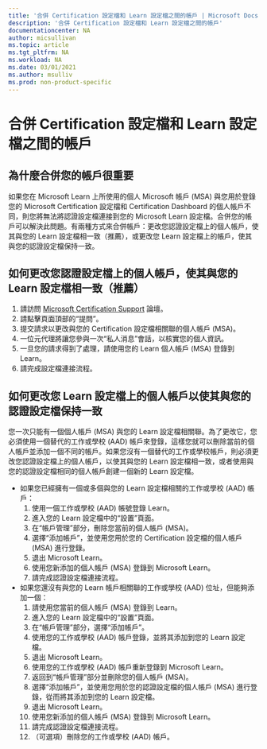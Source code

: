 ```yaml
---
title: '合併 Certification 設定檔和 Learn 設定檔之間的帳戶 | Microsoft Docs'
description: '合併 Certification 設定檔和 Learn 設定檔之間的帳戶'
documentationcenter: NA 
author: micsullivan
ms.topic: article
ms.tgt_pltfrm: NA
ms.workload: NA
ms.date: 03/01/2021
ms.author: msulliv
ms.prod: non-product-specific
---
```

# 合併 Certification 設定檔和 Learn 設定檔之間的帳戶

## 為什麼合併您的帳戶很重要

如果您在 Microsoft Learn 上所使用的個人 Microsoft 帳戶 (MSA) 與您用於登錄您的 Microsoft Certification 設定檔和 Certification Dashboard 的個人帳戶不同，則您將無法將認證設定檔連接到您的 Microsoft Learn 設定檔。合併您的帳戶可以解決此問題。有兩種方式來合併帳戶：更改您認證設定檔上的個人帳戶，使其與您的 Learn 設定檔相一致（推薦），或更改您 Learn 設定檔上的帳戶，使其與您的認證設定檔保持一致。

## 如何更改您認證設定檔上的個人帳戶，使其與您的 Learn 設定檔相一致（推薦）

1. 請訪問 [Microsoft Certification Support](https://aka.ms/mcpforum) 論壇。
2. 請點擊頁面頂部的“提問”。
3. 提交請求以更改與您的 Certification 設定檔相關聯的個人帳戶 (MSA)。
4. 一位元代理將讓您參與一次“私人消息”會話，以核實您的個人資訊。
5. 一旦您的請求得到了處理，請使用您的 Learn 個人帳戶 (MSA) 登錄到 Learn。
6. 請完成設定檔連接流程。

## 如何更改您 Learn 設定檔上的個人帳戶以使其與您的認證設定檔保持一致

您一次只能有一個個人帳戶 (MSA) 與您的 Learn 設定檔相關聯。為了更改它，您必須使用一個替代的工作或學校 (AAD) 帳戶來登錄，這樣您就可以刪除當前的個人帳戶並添加一個不同的帳戶。如果您沒有一個替代的工作或學校帳戶，則必須更改您認證設定檔上的個人帳戶，以使其與您的 Learn 設定檔相一致，或者使用與您的認證設定檔相同的個人帳戶創建一個新的 Learn 設定檔。

- 如果您已經擁有一個或多個與您的 Learn 設定檔相關的工作或學校 (AAD) 帳戶：
    1. 使用一個工作或學校 (AAD) 帳號登錄 Learn。
    2. 進入您的 Learn 設定檔中的“設置”頁面。
    3. 在“帳戶管理”部分，刪除您當前的個人帳戶 (MSA)。
    4. 選擇“添加帳戶”，並使用您用於您的 Certification 設定檔的個人帳戶 (MSA) 進行登錄。
    5. 退出 Microsoft Learn。
    6. 使用您新添加的個人帳戶 (MSA) 登錄到 Microsoft Learn。
    7. 請完成認證設定檔連接流程。
- 如果您還沒有與您的 Learn 帳戶相關聯的工作或學校 (AAD) 位址，但能夠添加一個：
    1. 請使用您當前的個人帳戶 (MSA) 登錄到 Learn。
    2. 進入您的 Learn 設定檔中的“設置”頁面。
    3. 在“帳戶管理”部分，選擇“添加帳戶”。
    4. 使用您的工作或學校 (AAD) 帳戶登錄，並將其添加到您的 Learn 設定檔。
    5. 退出 Microsoft Learn。
    6. 使用您的工作或學校 (AAD) 帳戶重新登錄到 Microsoft Learn。
    7. 返回到“帳戶管理”部分並刪除您的個人帳戶 (MSA)。
    8. 選擇“添加帳戶”，並使用您用於您的認證設定檔的個人帳戶 (MSA) 進行登錄，從而將其添加到您的 Learn 設定檔。
    9. 退出 Microsoft Learn。
    10. 使用您新添加的個人帳戶 (MSA) 登錄到 Microsoft Learn。
    11. 請完成認證設定檔連接流程。
    12. （可選項）刪除您的工作或學校 (AAD) 帳戶。